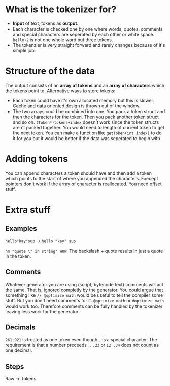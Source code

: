 # What is the tokenizer for?
- **Input** of text, tokens as **output**.
- Each character is checked one by one where words, quotes, comments and special characters are seperated by each other or white space. `hello+2` is not one whole word but three tokens.
- The tokenzier is very straight forward and rarely changes because of it's simple job.

# Structure of the data
The output consists of an **array of tokens** and an **array of characters** which the tokens point to.
Alternative ways to store tokens:
- Each token could have it's own allocated memory but this is slower. Cache and data oriented design is thrown out of the window.
- The two arrays could be combined into one. You pack a token struct and then the characters for the token. Then you pack another token struct and so on. `(Token*)tokens+index` doesn't work since the token structs aren't packed together. You would need to length of current token to get the next token. You can make a function like `getToken(int index)` to do it for you but it would be better if the data was seperated to begin with.

# Adding tokens
You can append characters a token should have and then add a token which points to the start of where you appended the characters. Execept pointers don't work if the array of character is reallocated. You need offset stuff.

# Extra stuff


## Examples
`hello"kay"sup` -> `hello "kay" sup`

`hm "quote \" in string" WOW`. The backslash + quote results in just a quote in the token.

## Comments
Whatever generator you are using (script, bytecode text) comments will act the same. That is, ignored completly by the generator. You could argue that something like `// @optimize math` would be useful to tell the compiler some stuff. But you don't need comments for it. `@optimize math` or `#optimize math` would work too. Therefore comments can be fully handled by the tokenizer leaving less work for the generator.

## Decimals
`261.921` is treated as one token even though `.` is a special character.
The requirement is that a number preceeds `.`. `.23` or `12 .34` does not count as one decimal.

## Steps
Raw -> Tokens